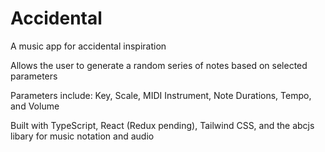 # Accidental
A music app for accidental inspiration

Allows the user to generate a random series of notes based on selected parameters

Parameters include: Key, Scale, MIDI Instrument, Note Durations, Tempo, and Volume

Built with TypeScript, React (Redux pending), Tailwind CSS, and the abcjs libary for music notation and audio
